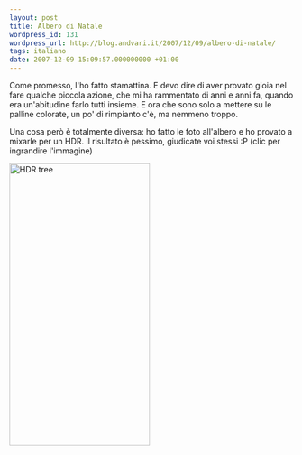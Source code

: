```yaml
---
layout: post
title: Albero di Natale
wordpress_id: 131
wordpress_url: http://blog.andvari.it/2007/12/09/albero-di-natale/
tags: italiano
date: 2007-12-09 15:09:57.000000000 +01:00
---
```

Come promesso, l'ho fatto stamattina. E devo dire di aver provato gioia nel fare qualche piccola azione, che mi ha rammentato di anni e anni fa, quando era un'abitudine farlo tutti insieme. E ora che sono solo a mettere su le palline colorate, un po' di rimpianto c'è, ma nemmeno troppo.

Una cosa però è totalmente diversa: ho fatto le foto all'albero e ho provato a mixarle per un HDR. il risultato è pessimo, giudicate voi stessi :P (clic per ingrandire l'immagine)

<a href="http://farm3.static.flickr.com/2384/2097917618_16be3f518b_b.jpg" class="centered" title="HDR tree by Heliøs, on Flickr"><img src="http://farm3.static.flickr.com/2384/2097917618_16be3f518b.jpg" alt="HDR tree" height="500" width="249" /></a>
